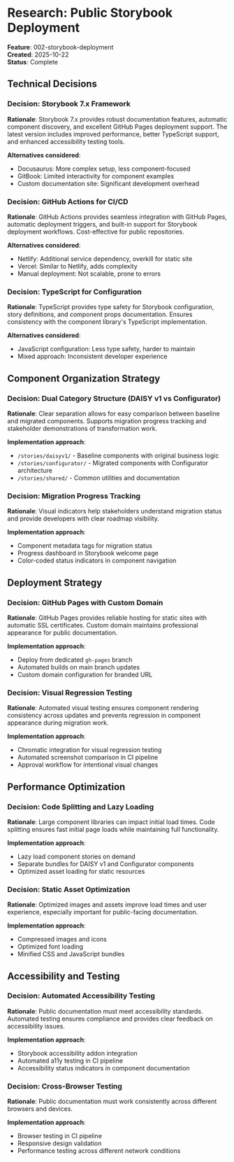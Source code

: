 # Research: Public Storybook Deployment

**Feature**: 002-storybook-deployment  
**Created**: 2025-10-22  
**Status**: Complete  

## Technical Decisions

### Decision: Storybook 7.x Framework
**Rationale**: Storybook 7.x provides robust documentation features, automatic component discovery, and excellent GitHub Pages deployment support. The latest version includes improved performance, better TypeScript support, and enhanced accessibility testing tools.

**Alternatives considered**:
- Docusaurus: More complex setup, less component-focused
- GitBook: Limited interactivity for component examples
- Custom documentation site: Significant development overhead

### Decision: GitHub Actions for CI/CD
**Rationale**: GitHub Actions provides seamless integration with GitHub Pages, automatic deployment triggers, and built-in support for Storybook deployment workflows. Cost-effective for public repositories.

**Alternatives considered**:
- Netlify: Additional service dependency, overkill for static site
- Vercel: Similar to Netlify, adds complexity
- Manual deployment: Not scalable, prone to errors

### Decision: TypeScript for Configuration
**Rationale**: TypeScript provides type safety for Storybook configuration, story definitions, and component props documentation. Ensures consistency with the component library's TypeScript implementation.

**Alternatives considered**:
- JavaScript configuration: Less type safety, harder to maintain
- Mixed approach: Inconsistent developer experience

## Component Organization Strategy

### Decision: Dual Category Structure (DAISY v1 vs Configurator)
**Rationale**: Clear separation allows for easy comparison between baseline and migrated components. Supports migration progress tracking and stakeholder demonstrations of transformation work.

**Implementation approach**:
- `/stories/daisyv1/` - Baseline components with original business logic
- `/stories/configurator/` - Migrated components with Configurator architecture
- `/stories/shared/` - Common utilities and documentation

### Decision: Migration Progress Tracking
**Rationale**: Visual indicators help stakeholders understand migration status and provide developers with clear roadmap visibility.

**Implementation approach**:
- Component metadata tags for migration status
- Progress dashboard in Storybook welcome page
- Color-coded status indicators in component navigation

## Deployment Strategy

### Decision: GitHub Pages with Custom Domain
**Rationale**: GitHub Pages provides reliable hosting for static sites with automatic SSL certificates. Custom domain maintains professional appearance for public documentation.

**Implementation approach**:
- Deploy from dedicated `gh-pages` branch
- Automated builds on main branch updates
- Custom domain configuration for branded URL

### Decision: Visual Regression Testing
**Rationale**: Automated visual testing ensures component rendering consistency across updates and prevents regression in component appearance during migration work.

**Implementation approach**:
- Chromatic integration for visual regression testing
- Automated screenshot comparison in CI pipeline
- Approval workflow for intentional visual changes

## Performance Optimization

### Decision: Code Splitting and Lazy Loading
**Rationale**: Large component libraries can impact initial load times. Code splitting ensures fast initial page loads while maintaining full functionality.

**Implementation approach**:
- Lazy load component stories on demand
- Separate bundles for DAISY v1 and Configurator components
- Optimized asset loading for static resources

### Decision: Static Asset Optimization
**Rationale**: Optimized images and assets improve load times and user experience, especially important for public-facing documentation.

**Implementation approach**:
- Compressed images and icons
- Optimized font loading
- Minified CSS and JavaScript bundles

## Accessibility and Testing

### Decision: Automated Accessibility Testing
**Rationale**: Public documentation must meet accessibility standards. Automated testing ensures compliance and provides clear feedback on accessibility issues.

**Implementation approach**:
- Storybook accessibility addon integration
- Automated a11y testing in CI pipeline
- Accessibility status indicators in component documentation

### Decision: Cross-Browser Testing
**Rationale**: Public documentation must work consistently across different browsers and devices.

**Implementation approach**:
- Browser testing in CI pipeline
- Responsive design validation
- Performance testing across different network conditions
